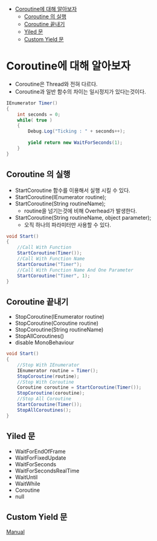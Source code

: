 - [Coroutine에 대해 알아보자](#coroutine에-대해-알아보자)
  - [Coroutine 의 실행](#coroutine-의-실행)
  - [Coroutine 끝내기](#coroutine-끝내기)
  - [Yiled 문](#yiled-문)
  - [Custom Yield 문](#custom-yield-문)

# Coroutine에 대해 알아보자

* Coroutine은 Thread와 전혀 다르다.
* Coroutine과 일반 함수의 차이는 일시정지가 있다는것이다.

```cs
IEnumerator Timer()
{
    int seconds = 0;
    while( true )
    {
        Debug.Log("Ticking : " + seconds++);
        
        yield return new WaitForSeconds(1);
    }
}
```

## Coroutine 의 실행

* StartCoroutine 함수를 이용해서 실행 시킬 수 있다.
* StartCoroutine(IEnumerator routine);
* StartCoroutine(String routineName);
  * routine을 넘기는것에 비해 Overhead가 발생한다.
* StartCoroutine(String routineName, object parameter);
  * 오직 하나의 파라미터만 사용할 수 있다.

```cs
void Start()
{
    //Call With Function
    StartCoroutine(Timer());
    //Call With Function Name
    StartCoroutine("Timer");
    //Call With Function Name And One Parameter
    StartCoroutine("Timer", 1);
}
```

## Coroutine 끝내기

* StopCoroutine(IEnumerator routine)
* StopCoroutine(Coroutine routine)
* StopCoroutine(String routineName)
* StopAllCoroutines()
* disable MonoBehaviour

```cs
void Start()
{
    //Stop With IEnumerator
    IEnumerator routine = Timer();
    StopCoroutine(routine);
    //Stop With Coroutine
    Coroutine coroutine = StartCoroutine(Timer());
    StopCoroutine(coroutine);
    //Stop All Coroutine
    StartCoroutine(Timer());
    StopAllCoroutines();
}
```

## Yiled 문

* WaitForEndOfFrame
* WaitForFixedUpdate
* WaitForSeconds
* WaitForSecondsRealTime
* WaitUntil
* WaitWhile
* Coroutine
* null

## Custom Yield 문

[Manual](https://docs.unity3d.com/ScriptReference/CustomYieldInstruction.html)

